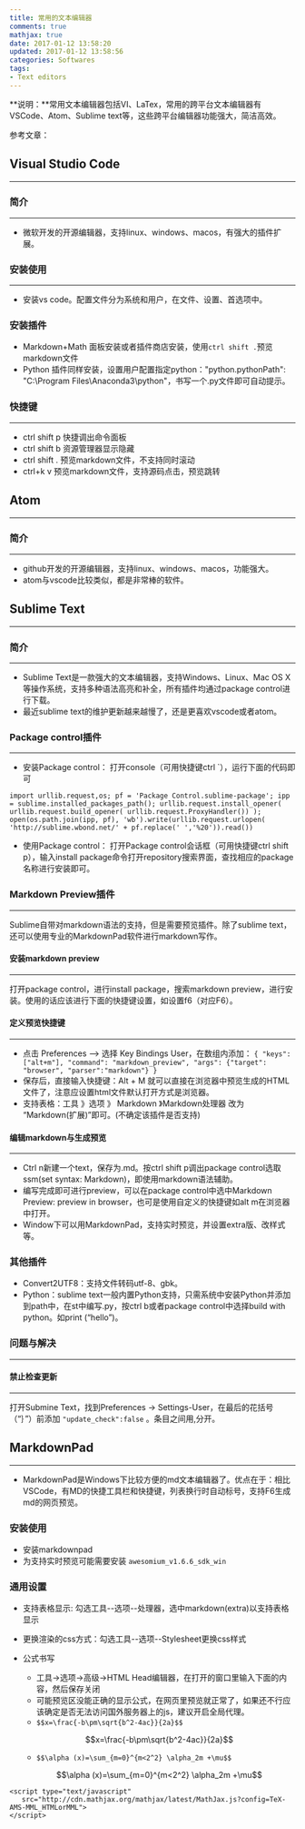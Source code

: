 ```yaml
---
title: 常用的文本编辑器
comments: true
mathjax: true
date: 2017-01-12 13:58:20
updated: 2017-01-12 13:58:56
categories: Softwares
tags:
- Text editors
---
```


**说明：**常用文本编辑器包括VI、LaTex，常用的跨平台文本编辑器有VSCode、Atom、Sublime text等，这些跨平台编辑器功能强大，简洁高效。
<!-- more -->

参考文章：


## Visual Studio Code
----------------------------------------------------------------------------------------------------------------
###  简介
---
* 微软开发的开源编辑器，支持linux、windows、macos，有强大的插件扩展。

### 安装使用
---
* 安装vs code。配置文件分为系统和用户，在文件、设置、首选项中。

### 安装插件
* Markdown+Math 面板安装或者插件商店安装，使用`ctrl shift .`预览markdown文件
* Python 插件同样安装，设置用户配置指定python："python.pythonPath": "C:\\Program Files\\Anaconda3\\python"，书写一个.py文件即可自动提示。

### 快捷键
---
* ctrl shift p 快捷调出命令面板
* ctrl shift b 资源管理器显示隐藏
* ctrl shift . 预览markdown文件，不支持同时滚动
* ctrl+k v     预览markdown文件，支持源码点击，预览跳转 





## Atom
----------------------------------------------------------------------------------------------------------------
### 简介
---
* github开发的开源编辑器，支持linux、windows、macos，功能强大。
* atom与vscode比较类似，都是非常棒的软件。


## Sublime Text
----------------------------------------------------------------------------------------------------------------
### 简介
---
* Sublime Text是一款强大的文本编辑器，支持Windows、Linux、Mac OS X等操作系统，支持多种语法高亮和补全，所有插件均通过package control进行下载。
* 最近sublime text的维护更新越来越慢了，还是更喜欢vscode或者atom。

### Package control插件
---
* 安装Package control： 打开console（可用快捷键ctrl `），运行下面的代码即可

```
import urllib.request,os; pf = 'Package Control.sublime-package'; ipp = sublime.installed_packages_path(); urllib.request.install_opener( urllib.request.build_opener( urllib.request.ProxyHandler()) ); open(os.path.join(ipp, pf), 'wb').write(urllib.request.urlopen( 'http://sublime.wbond.net/' + pf.replace(' ','%20')).read())
```

* 使用Package control： 打开Package control会话框（可用快捷键ctrl shift p），输入install package命令打开repository搜索界面，查找相应的package名称进行安装即可。

### Markdown Preview插件
---
Sublime自带对markdown语法的支持，但是需要预览插件。除了sublime text，还可以使用专业的MarkdownPad软件进行markdown写作。

#### 安装markdown preview
---
打开package control，进行install package，搜索markdown preview，进行安装。使用的话应该进行下面的快捷键设置，如设置f6（对应F6）。

#### 定义预览快捷键
---
* 点击 Preferences --> 选择 Key Bindings User，在数组内添加：
`{ "keys": ["alt+m"], "command": "markdown_preview", "args": {"target": "browser", "parser":"markdown"} }`
* 保存后，直接输入快捷键：Alt + M 就可以直接在浏览器中预览生成的HTML文件了，注意应设置html文件默认打开方式是浏览器。
* 支持表格：工具 》选项 》 Markdown 》Markdown处理器 改为 “Markdown(扩展)”即可。(不确定该插件是否支持)

#### 编辑markdown与生成预览
---
* Ctrl n新建一个text，保存为.md。按ctrl shift p调出package control选取ssm(set syntax: Markdown)，即使用markdown语法辅助。
* 编写完成即可进行preview，可以在package control中选中Markdown Preview: preview in browser，也可是使用自定义的快捷键如alt m在浏览器中打开。
* Window下可以用MarkdownPad，支持实时预览，并设置extra版、改样式等。


### 其他插件
* Convert2UTF8：支持文件转码utf-8、gbk。
* Python：sublime text一般内置Python支持，只需系统中安装Python并添加到path中，在st中编写.py，按ctrl b或者package control中选择build with python。如print (“hello”)。

### 问题与解决
---
#### 禁止检查更新
---
打开Submine Text，找到Preferences -> Settings-User，在最后的花括号（“｝”）前添加 `"update_check":false` 。条目之间用,分开。


## MarkdownPad
----------------------------------------------------------------------------------------------------------------
* MarkdownPad是Windows下比较方便的md文本编辑器了。优点在于：相比VSCode，有MD的快捷工具栏和快捷键，列表换行时自动标号，支持F6生成md的网页预览。

### 安装使用
* 安装markdownpad
* 为支持实时预览可能需要安装 `awesomium_v1.6.6_sdk_win`

### 通用设置
* 支持表格显示: 勾选工具--选项--处理器，选中markdown(extra)以支持表格显示
* 更换渲染的css方式：勾选工具--选项--Stylesheet更换css样式
* 公式书写
	* 工具→选项→高级→HTML Head编辑器，在打开的窗口里输入下面的内容，然后保存关闭
	* 可能预览区没能正确的显示公式，在网页里预览就正常了，如果还不行应该确定是否无法访问国外服务器上的js，建议开启全局代理。
	* `$$x=\frac{-b\pm\sqrt{b^2-4ac}}{2a}$$` 
	
	$$x=\frac{-b\pm\sqrt{b^2-4ac}}{2a}$$

	* `$$\alpha (x)=\sum_{m=0}^{m<2^2} \alpha_2m +\mu$$` 
	
	$$\alpha (x)=\sum_{m=0}^{m<2^2} \alpha_2m +\mu$$

```
<script type="text/javascript"
   src="http://cdn.mathjax.org/mathjax/latest/MathJax.js?config=TeX-AMS-MML_HTMLorMML">
</script>
```
